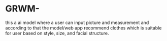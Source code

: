 # GRWM-
this a ai model where a user can input picture and measurement and according to that the model/web app recommend clothes which is suitable for user based on style, size, and facial structure. 
